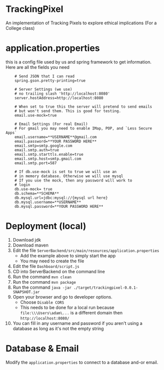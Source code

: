 # TrackingPixel
An implementation of Tracking Pixels to explore ethical implications (For a College class)

# application.properties
this is a config file used by us and spring framework to get information. 
Here are all the fields you need

        # Send JSON that I can read
        spring.gson.pretty-printing=true

        # Server Settings (we use)
        # no trailing slash 'http://localhost:8080'
        server.hostAddress=http://localhost:8080

        # When set to true this the server will pretend to send emails
        # but won't send them. This is good for testing.
        email.use-mock=true

        # Email Settings (For real Email)
        # For gmail you may need to enable IMap, POP, and `Less Secure Apps`
        email.username=**USERNAME**@gmail.com
        email.password=**YOUR PASSWORD HERE**
        email.smtp=smtp.google.com
        email.smtp.auth=true
        email.smtp.starttls.enable=true
        email.smtp.host=smtp.gmail.com
        email.smtp.port=587

        # If db.use-mock is set to true we will use an
        # in memory database. Otherwise we will use mysql
        # If you use the mock, then any password will work to
        # login
        db.use-mock= true
        db.schema=**SCHEMA**
        db.mysql.url=jdbc:mysql://{mysql url here}
        db.mysql.username=**USERNAME**
        db.mysql.password=**YOUR PASSWORD HERE**

# Deployment (local)

1. Download jdk 
1. Download maven
1. Edit the file `ServerBackend/src/main/resources/application.properties`
    - Add the example above to simply start the app
    - You may need to create the file
1. Edit the file `Dashboard/script.js`
1. CD into ServerBackend on the command line
1. Run the command `mvn clean`
1. Run the command `mvn package`
1. Run the command `java -jar ./target/trackingpixel-0.0.1-SNAPSHOT.jar`
1. Open your browser and go to developer options.
    - Choose `Disable CORS`
    - This needs to be done for a local run because `file:\\\Users\adam\...` is a different domain then `http://localhost:8080/`
1. You can fill in any username and password if you aren't using a database as long as it's not the empty string

# Database & Email
Modify the `application.properties` to connect to a database and-or email.  